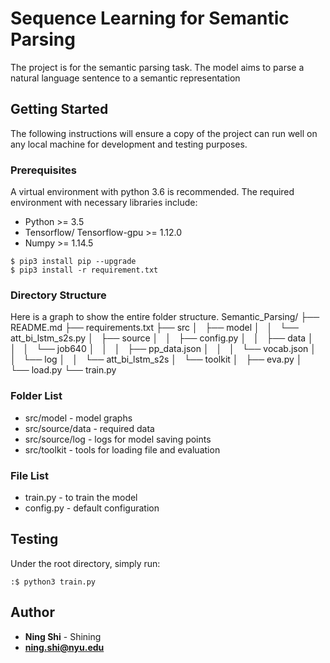 # Sequence Learning for Semantic Parsing
The project is for the semantic parsing task. The model aims to parse a natural language sentence to a semantic representation
## Getting Started
The following instructions will ensure a copy of the project can run well on any local machine for development and testing purposes. 
### Prerequisites
A virtual environment with python 3.6 is recommended. The required environment with necessary libraries include:
* Python >= 3.5
* Tensorflow/ Tensorflow-gpu >= 1.12.0
* Numpy >= 1.14.5
```
$ pip3 install pip --upgrade
$ pip3 install -r requirement.txt
```
### Directory Structure
Here is a graph to show the entire folder structure.
Semantic_Parsing/
├── README.md
├── requirements.txt
├── src
│   ├── model
│   │   └── att_bi_lstm_s2s.py
│   ├── source
│   │   ├── config.py
│   │   ├── data
│   │   │   └── job640
│   │   │       ├── pp_data.json
│   │   │       └── vocab.json
│   │   └── log
│   │       └── att_bi_lstm_s2s
│   └── toolkit
│       ├── eva.py
│       └── load.py
└── train.py
### Folder List
* src/model - model graphs
* src/source/data - required data
* src/source/log - logs for model saving points
* src/toolkit - tools for loading file and evaluation
### File List
* train.py - to train the model
* config.py - default configuration
## Testing
Under the root directory, simply run:
```
:$ python3 train.py
```
## Author
* **Ning Shi** - Shining
* **ning.shi@nyu.edu**